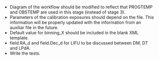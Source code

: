 - Diagram of the workflow should be modified to reflect that PROGTEMP and
  OBSTEMP are used in this stage (instead of stage 3).
- Parameters of the calibration exposures should depend on the file.
  This information will be properly updated with the information from an
  auxiliar file in the future.
- Default value for binning_X should be included in the blank XML template.
- field.RA_d and field.Dec_d for LIFU to be discussed between DM, DT and LPdA.
- Write the tests.

